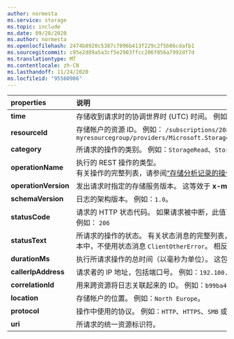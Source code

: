 ```yaml
---
author: normesta
ms.service: storage
ms.topic: include
ms.date: 09/28/2020
ms.author: normesta
ms.openlocfilehash: 2474b8920c5387c7896b413f229c2f5b06cdafb1
ms.sourcegitcommit: c95e2d89a5a3cf5e2983ffcc206f056a7992df7d
ms.translationtype: MT
ms.contentlocale: zh-CN
ms.lasthandoff: 11/24/2020
ms.locfileid: "95560986"
---
```

| properties | 说明 |
|:--- |:---|
|**time** | 存储收到请求时的协调世界时 (UTC) 时间。 例如：`2018/11/08 21:09:36.6900118`。|
|**resourceId** | 存储帐户的资源 ID。 例如： `/subscriptions/208841be-a4v3-4234-9450-08b90c09f4/resourceGroups/`<br>`myresourcegroup/providers/Microsoft.Storage/storageAccounts/mystorageaccount/storageAccounts/blobServices/default`|
|**category** | 所请求的操作的类别。 例如：`StorageRead`、`StorageWrite` 或 `StorageDelete`。|
|**operationName** | 执行的 REST 操作的类型。 <br> 有关操作的完整列表，请参阅[“存储分析记录的操作和状态消息”主题](/rest/api/storageservices/storage-analytics-logged-operations-and-status-messages)。 |
|**operationVersion** | 发出请求时指定的存储服务版本。 这等效于 **x-ms-version** 标头的值。 例如：`2017-04-17`。|
|**schemaVersion** | 日志的架构版本。 例如：`1.0`。|
|**statusCode** | 请求的 HTTP 状态代码。 如果请求被中断，此值可能会设置为 `Unknown`。 <br> 例如： `206` |
|**statusText** | 所请求的操作的状态。  有关状态消息的完整列表，请参阅[“存储分析记录的操作和状态消息”主题](/rest/api/storageservices/storage-analytics-logged-operations-and-status-messages)。 在版本 2017-04-17 及更高版本中，不使用状态消息 `ClientOtherError`。 相反，此字段包含错误代码。 例如： `SASSuccess`  |
|**durationMs** | 执行所请求操作的总时间（以毫秒为单位）。 这包括读取传入请求和向请求者发送响应的时间。 例如：`12`。|
|**callerIpAddress** | 请求者的 IP 地址，包括端口号。 例如：`192.100.0.102:4362`。 |
|**correlationId** | 用来跨资源将日志关联起来的 ID。 例如：`b99ba45e-a01e-0042-4ea6-772bbb000000`。 |
|**location** | 存储帐户的位置。 例如：`North Europe`。 |
|**protocol**|操作中使用的协议。 例如：`HTTP`、`HTTPS`、`SMB` 或 `NFS`|
| **uri** | 所请求的统一资源标识符。 |